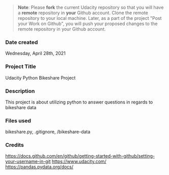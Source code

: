 >**Note**: Please **fork** the current Udacity repository so that you will have a **remote** repository in **your** Github account. Clone the remote repository to your local machine. Later, as a part of the project "Post your Work on Github", you will push your proposed changes to the remote repository in your Github account.

### Date created
Wednesday, April 28th, 2021

### Project Title
Udacity Python Bikeshare Project

### Description
This project is about utilizing python to answer questions in regards to bikeshare data

### Files used
bikeshare.py, .gitignore, /bikeshare-data

### Credits
https://docs.github.com/en/github/getting-started-with-github/setting-your-username-in-git
https://www.udacity.com/
https://pandas.pydata.org/docs/

